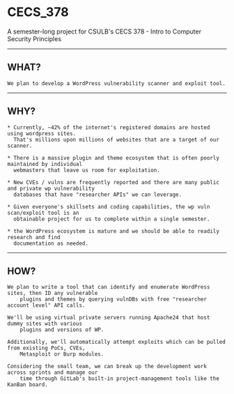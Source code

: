 # CECS_378
A semester-long project for CSULB's CECS 378 - Intro to Computer Security Principles

--------------------------------------------------------------------------------------
## WHAT?

	We plan to develop a WordPress vulnerability scanner and exploit tool.
--------------------------------------------------------------------------------------
## WHY?
	* Currently, ~42% of the internet's registered domains are hosted using wordpress sites.
	  That's millions upon millions of websites that are a target of our scanner.

	* There is a massive plugin and theme ecosystem that is often poorly maintained by individual
	  webmasters that leave us room for exploitation.

	* New CVEs / vulns are frequently reported and there are many public and private wp vulnerability
	  databases that have "researcher APIs" we can leverage.

	* Given everyone's skillsets and coding capabilities, the wp vuln scan/exploit tool is an
	  obtainable project for us to complete within a single semester.

	* the WordPress ecosystem is mature and we should be able to readily research and find
	  documentation as needed.
--------------------------------------------------------------------------------------
## HOW?
	We plan to write a tool that can identify and enumerate WordPress sites, then ID any vulnerable
	    plugins and themes by querying vulnDBs with free "researcher account level" API calls.
	
	We'll be using virtual private servers running Apache24 that host dummy sites with various
	    plugins and versions of WP.
	
	Additionally, we'll automatically attempt exploits which can be pulled from existing PoCs, CVEs,
	    Metasploit or Burp modules.
	
	Considering the small team, we can break up the development work across sprints and manage our
	    time through GitLab's built-in project-management tools like the KanBan board.
